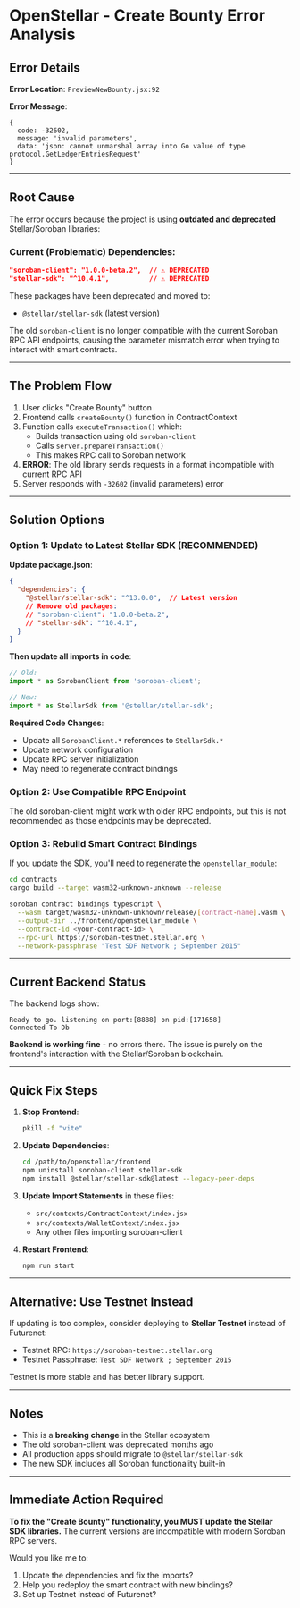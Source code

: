 # OpenStellar - Create Bounty Error Analysis

## Error Details

**Error Location**: `PreviewNewBounty.jsx:92`

**Error Message**:
```
{
  code: -32602,
  message: 'invalid parameters',
  data: 'json: cannot unmarshal array into Go value of type protocol.GetLedgerEntriesRequest'
}
```

---

## Root Cause

The error occurs because the project is using **outdated and deprecated** Stellar/Soroban libraries:

### Current (Problematic) Dependencies:
```json
"soroban-client": "1.0.0-beta.2",  // ⚠️ DEPRECATED
"stellar-sdk": "^10.4.1",          // ⚠️ DEPRECATED
```

These packages have been deprecated and moved to:
- `@stellar/stellar-sdk` (latest version)

The old `soroban-client` is no longer compatible with the current Soroban RPC API endpoints, causing the parameter mismatch error when trying to interact with smart contracts.

---

## The Problem Flow

1. User clicks "Create Bounty" button
2. Frontend calls `createBounty()` function in ContractContext
3. Function calls `executeTransaction()` which:
   - Builds transaction using old `soroban-client`
   - Calls `server.prepareTransaction()` 
   - This makes RPC call to Soroban network
4. **ERROR**: The old library sends requests in a format incompatible with current RPC API
5. Server responds with `-32602` (invalid parameters) error

---

## Solution Options

### Option 1: Update to Latest Stellar SDK (RECOMMENDED)

**Update package.json**:
```json
{
  "dependencies": {
    "@stellar/stellar-sdk": "^13.0.0",  // Latest version
    // Remove old packages:
    // "soroban-client": "1.0.0-beta.2",
    // "stellar-sdk": "^10.4.1",
  }
}
```

**Then update all imports in code**:
```javascript
// Old:
import * as SorobanClient from 'soroban-client';

// New:
import * as StellarSdk from '@stellar/stellar-sdk';
```

**Required Code Changes**:
- Update all `SorobanClient.*` references to `StellarSdk.*`
- Update network configuration
- Update RPC server initialization
- May need to regenerate contract bindings

### Option 2: Use Compatible RPC Endpoint

The old soroban-client might work with older RPC endpoints, but this is not recommended as those endpoints may be deprecated.

### Option 3: Rebuild Smart Contract Bindings

If you update the SDK, you'll need to regenerate the `openstellar_module`:

```bash
cd contracts
cargo build --target wasm32-unknown-unknown --release

soroban contract bindings typescript \
  --wasm target/wasm32-unknown-unknown/release/[contract-name].wasm \
  --output-dir ../frontend/openstellar_module \
  --contract-id <your-contract-id> \
  --rpc-url https://soroban-testnet.stellar.org \
  --network-passphrase "Test SDF Network ; September 2015"
```

---

## Current Backend Status

The backend logs show:
```
Ready to go. listening on port:[8888] on pid:[171658]
Connected To Db
```

**Backend is working fine** - no errors there. The issue is purely on the frontend's interaction with the Stellar/Soroban blockchain.

---

## Quick Fix Steps

1. **Stop Frontend**:
   ```bash
   pkill -f "vite"
   ```

2. **Update Dependencies**:
   ```bash
   cd /path/to/openstellar/frontend
   npm uninstall soroban-client stellar-sdk
   npm install @stellar/stellar-sdk@latest --legacy-peer-deps
   ```

3. **Update Import Statements** in these files:
   - `src/contexts/ContractContext/index.jsx`
   - `src/contexts/WalletContext/index.jsx`
   - Any other files importing soroban-client

4. **Restart Frontend**:
   ```bash
   npm run start
   ```

---

## Alternative: Use Testnet Instead

If updating is too complex, consider deploying to **Stellar Testnet** instead of Futurenet:

- Testnet RPC: `https://soroban-testnet.stellar.org`
- Testnet Passphrase: `Test SDF Network ; September 2015`

Testnet is more stable and has better library support.

---

## Notes

- This is a **breaking change** in the Stellar ecosystem
- The old soroban-client was deprecated months ago
- All production apps should migrate to `@stellar/stellar-sdk`
- The new SDK includes all Soroban functionality built-in

---

## Immediate Action Required

**To fix the "Create Bounty" functionality, you MUST update the Stellar SDK libraries.** The current versions are incompatible with modern Soroban RPC servers.

Would you like me to:
1. Update the dependencies and fix the imports?
2. Help you redeploy the smart contract with new bindings?
3. Set up Testnet instead of Futurenet?
